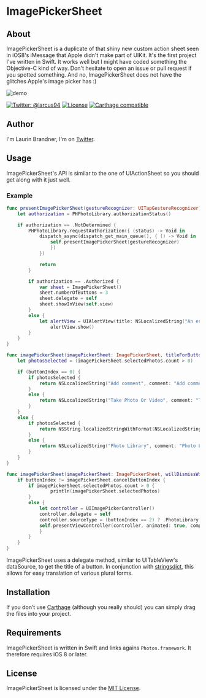 # ImagePickerSheet

## About
ImagePickerSheet is a duplicate of that shiny new custom action sheet seen in iOS8's iMessage that Apple didn't make part of UIKit. It's the first project I've written in Swift. It works well but I might have coded something the Objective-C kind of way. Don't hesitate to open an issue or pull request if you spotted something.
And no, ImagePickerSheet does not have the glitches Apple's image picker has :)

![demo](Screenshots/ImagePickerSheet.gif)

[![Twitter: @larcus94](https://img.shields.io/badge/contact-@larcus94-blue.svg?style=flat)](https://twitter.com/larcus94)
[![License](http://img.shields.io/badge/license-MIT-green.svg?style=flat)](https://github.com/larcus94/ImagePickerSheet/blob/master/LICENSE)
[![Carthage compatible](https://img.shields.io/badge/Carthage-compatible-4BC51D.svg?style=flat)](https://github.com/Carthage/Carthage)

## Author
I'm Laurin Brandner, I'm on [Twitter](https://twitter.com/larcus94).

## Usage
ImagePickerSheet's API is similar to the one of UIActionSheet so you should get along with it just well.

### Example

```swift
func presentImagePickerSheet(gestureRecognizer: UITapGestureRecognizer) {
    let authorization = PHPhotoLibrary.authorizationStatus()

    if authorization == .NotDetermined {
        PHPhotoLibrary.requestAuthorization({ (status) -> Void in
            dispatch_async(dispatch_get_main_queue(), { () -> Void in
                self.presentImagePickerSheet(gestureRecognizer)
                })
            })

            return
        }

        if authorization == .Authorized {
            var sheet = ImagePickerSheet()
            sheet.numberOfButtons = 3
            sheet.delegate = self
            sheet.showInView(self.view)
        }
        else {
            let alertView = UIAlertView(title: NSLocalizedString("An error occurred", comment: "An error occurred"), message: NSLocalizedString("ImagePickerSheet needs access to the camera roll", comment: "ImagePickerSheet needs access to the camera roll"), delegate: nil, cancelButtonTitle: NSLocalizedString("OK", comment: "OK"))
                alertView.show()
        }
    }
}
```

```swift
func imagePickerSheet(imagePickerSheet: ImagePickerSheet, titleForButtonAtIndex buttonIndex: Int) -> String {
    let photosSelected = (imagePickerSheet.selectedPhotos.count > 0)

    if (buttonIndex == 0) {
        if photosSelected {
            return NSLocalizedString("Add comment", comment: "Add comment")
        }
        else {
            return NSLocalizedString("Take Photo Or Video", comment: "Take Photo Or Video")
        }
    }
    else {
        if photosSelected {
            return NSString.localizedStringWithFormat(NSLocalizedString("ImagePickerSheet.button1.Send %lu Photo", comment: "The secondary title of the image picker sheet to send the photos"), imagePickerSheet.selectedPhotos.count)
        }
        else {
            return NSLocalizedString("Photo Library", comment: "Photo Library")
        }
    }
}

func imagePickerSheet(imagePickerSheet: ImagePickerSheet, willDismissWithButtonIndex buttonIndex: Int) {
    if buttonIndex != imagePickerSheet.cancelButtonIndex {
        if imagePickerSheet.selectedPhotos.count > 0 {
                println(imagePickerSheet.selectedPhotos)
        }
        else {
            let controller = UIImagePickerController()
            controller.delegate = self
            controller.sourceType = (buttonIndex == 2) ? .PhotoLibrary : .Camera
            self.presentViewController(controller, animated: true, completion: nil)
            }
        }
    }
}
```
ImagePickerSheet uses a delegate method, similar to UITableView's dataSource, to get the title of a button. In conjunction with [stringsdict](https://developer.apple.com/library/ios/documentation/MacOSX/Conceptual/BPInternational/StringsdictFileFormat/StringsdictFileFormat.html), this allows for easy translation of various plural forms.

## Installation
If you don’t use [Carthage](https://github.com/Carthage/Carthage) (although you really should) you can simply drag the files into your project.

## Requirements
ImagePickerSheet is written in Swift and links agains `Photos.framework`. It therefore requires iOS 8 or later.

## License
ImagePickerSheet is licensed under the [MIT License](http://opensource.org/licenses/mit-license.php).
